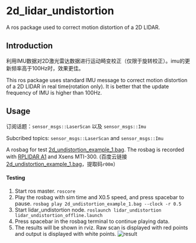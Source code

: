 # 2d_lidar_undistortion
A ros package used to correct motion distortion of a 2D LIDAR.

## Introduction
利用IMU数据对2D激光雷达数据进行运动畸变校正（仅限于旋转校正）。imu的更新频率高于100Hz时，效果更佳。

This ros package uses standard IMU message to correct motion distortion of a 2D LIDAR in real time(rotation only). It is better that the update frequency of IMU is higher than 100Hz.

## Usage
订阅话题：`sensor_msgs::LaserScan` 以及 `sensor_msgs::Imu`

Subcribed topics: `sensor_msgs::LaserScan` and `sensor_msgs::Imu`

A rosbag for test [2d_undistortion_example_1.bag](https://drive.google.com/file/d/1aic5VevWkU7q3yLxUEGD6XcEBUR9QVRZ/view?usp=sharing). The rosbag is recorded with [RPLIDAR A1](http://www.slamtec.com/en/Lidar/A1) and Xsens MTI-300. (百度云链接[2d_undistortion_example_1.bag](https://pan.baidu.com/s/19Oqvab1HYZShCINIwoQ1Eg)，提取码`r00m`）
#### Testing
1. Start ros master.
`roscore`
2. Play the rosbag with sim time and X0.5 speed, and press spacebar to pause. 
`rosbag play 2d_undistortion_example_1.bag --clock -r 0.5` 
3. Start lidar_undistortion node.
`roslaunch lidar_undistortion lidar_undistortion_offline.launch`
4. Press spacebar in the rosbag terminal to continue playing data.
5. The results will be shown in rviz. Raw scan is displayed with red points and output is displayed with white points.
![result](https://github.com/elewu/2d_lidar_undistortion/blob/master/pics/result.png)

